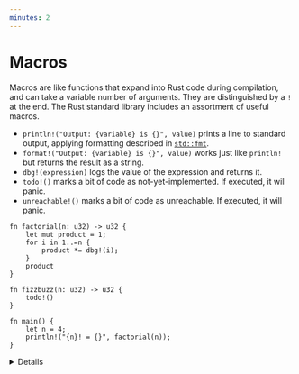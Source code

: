 ```yaml
---
minutes: 2
---
```


# Macros

Macros are like functions that expand into Rust code during compilation, 
and can take a variable number of arguments. They are distinguished by a 
`!` at the end. The Rust standard library includes an assortment of useful 
macros.

- `println!("Output: {variable} is {}", value)` prints a line to standard output, 
  applying formatting described in [`std::fmt`](https://doc.rust-lang.org/std/fmt/index.html).
- `format!("Output: {variable} is {}", value)` works just like `println!` but 
  returns the result as a string.
- `dbg!(expression)` logs the value of the expression and returns it.
- `todo!()` marks a bit of code as not-yet-implemented. If executed, it will
  panic.
- `unreachable!()` marks a bit of code as unreachable. If executed, it will
  panic.

```rust,editable
fn factorial(n: u32) -> u32 {
    let mut product = 1;
    for i in 1..=n {
        product *= dbg!(i);
    }
    product
}

fn fizzbuzz(n: u32) -> u32 {
    todo!()
}

fn main() {
    let n = 4;
    println!("{n}! = {}", factorial(n));
}
```

<details>

The takeaway from this section is that these common conveniences exist, and how
to use them. Why they are defined as macros, and what they expand to, is not
especially critical.

The course does not cover defining macros, but a later section will describe use
of derive macros.

</details>
